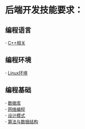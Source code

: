 # 后端开发技能要求：
## 编程语言  
**·** [C++相关](https://github.com/LuciferLau/Skills/blob/master/C%2B%2B%E7%9B%B8%E5%85%B3.md)  
## 编程环境  
**·** [Linux环境]()  
## 编程基础
**·** [数据库]()  
**·** [网络编程]()  
**·** [设计模式]()  
**·** [算法与数据结构]()  
